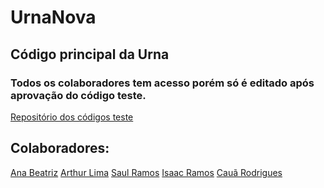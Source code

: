 # UrnaNova

## Código principal da Urna
### Todos os colaboradores tem acesso porém só é editado após aprovação do código teste.
<a target="_blank" href="https://github.com/VotoVeritas/UrnaTestes">Repositório dos códigos teste</a>

## Colaboradores:
<a target="_blank" href="https://github.com/AnaBeatrizCarvalhoMenezes">Ana Beatriz</a>
<a target="_blank" href="https://github.com/Arthur-Lima07">Arthur Lima</a>
<a target="_blank" href="https://github.com/hattasho">Saul Ramos</a>
<a target="_blank" href="https://github.com/IsaacMaf">Isaac Ramos</a>
<a target="_blank" href="https://github.com/CauaRodrigues08">Cauã Rodrigues</a>


